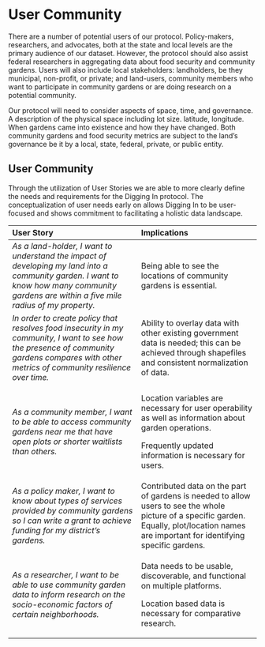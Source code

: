 # User Community

There are a number of potential users of our protocol. Policy-makers, researchers, and advocates, both at the state and local levels are the primary audience of our dataset. However, the protocol should also assist federal researchers in aggregating data about food security and community gardens. Users will also include local stakeholders: landholders, be they municipal, non-profit, or private; and land-users, community members who want to participate in community gardens or are doing research on a potential community.

Our protocol will need to consider aspects of space, time, and governance. A description of the physical space including lot size. latitude, longitude. When gardens came into existence and how they have changed. Both community gardens and food security metrics are subject to the land’s governance be it by a local, state, federal, private, or public entity.

## User Community

Through the utilization of User Stories we are able to more clearly define the needs and requirements for the Digging In protocol. The conceptualization of user needs early on allows Digging In to be user-focused and shows commitment to facilitating a holistic data landscape.

<table>
  <thead>
    <tr>
      <th style="text-align:left">User Story</th>
      <th style="text-align:left">Implications</th>
    </tr>
  </thead>
  <tbody>
    <tr>
      <td style="text-align:left"><em>As a land-holder, I want to understand the impact of developing my land into a community garden. I want to know how many community gardens are within a five mile radius of my property.</em>
      </td>
      <td style="text-align:left">Being able to see the locations of community gardens is essential.</td>
    </tr>
    <tr>
      <td style="text-align:left"><em>In order to create policy that resolves food insecurity in my community, I want to see how the presence of community gardens compares with other metrics of community resilience over time.</em>
      </td>
      <td style="text-align:left">Ability to overlay data with other existing government data is needed;
        this can be achieved through shapefiles and consistent normalization of
        data.</td>
    </tr>
    <tr>
      <td style="text-align:left"><em>As a community member, I want to be able to access community gardens near me that have open plots or shorter waitlists than others.</em>
      </td>
      <td style="text-align:left">
        <p>Location variables are necessary for user operability as well as information
          about garden operations.
          <br />
        </p>
        <p>Frequently updated information is necessary for users.</p>
      </td>
    </tr>
    <tr>
      <td style="text-align:left"><em>As a policy maker, I want to know about types of services provided by community gardens so I can write a grant to achieve funding for my district&#x2019;s gardens.</em>
      </td>
      <td style="text-align:left">Contributed data on the part of gardens is needed to allow users to see
        the whole picture of a specific garden. Equally, plot/location names are
        important for identifying specific gardens.</td>
    </tr>
    <tr>
      <td style="text-align:left"><em>As a researcher, I want to be able to use community garden data to inform research on the socio-economic factors of certain neighborhoods.</em>
      </td>
      <td style="text-align:left">
        <p>Data needs to be usable, discoverable, and functional on multiple platforms.
          <br
          />
        </p>
        <p>Location based data is necessary for comparative research.</p>
      </td>
    </tr>
  </tbody>
</table>